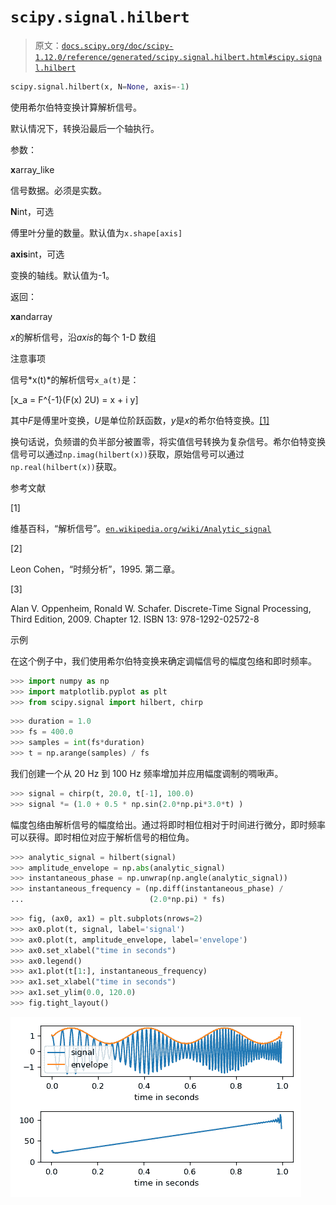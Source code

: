 # `scipy.signal.hilbert`

> 原文：[`docs.scipy.org/doc/scipy-1.12.0/reference/generated/scipy.signal.hilbert.html#scipy.signal.hilbert`](https://docs.scipy.org/doc/scipy-1.12.0/reference/generated/scipy.signal.hilbert.html#scipy.signal.hilbert)

```py
scipy.signal.hilbert(x, N=None, axis=-1)
```

使用希尔伯特变换计算解析信号。

默认情况下，转换沿最后一个轴执行。

参数：

**x**array_like

信号数据。必须是实数。

**N**int，可选

傅里叶分量的数量。默认值为`x.shape[axis]`

**axis**int，可选

变换的轴线。默认值为-1。

返回：

**xa**ndarray

*x*的解析信号，沿*axis*的每个 1-D 数组

注意事项

信号*x(t)*的解析信号`x_a(t)`是：

\[x_a = F^{-1}(F(x) 2U) = x + i y\]

其中*F*是傅里叶变换，*U*是单位阶跃函数，*y*是*x*的希尔伯特变换。[[1]](#r37d8c8a6fd16-1)

换句话说，负频谱的负半部分被置零，将实值信号转换为复杂信号。希尔伯特变换信号可以通过`np.imag(hilbert(x))`获取，原始信号可以通过`np.real(hilbert(x))`获取。

参考文献

[1]

维基百科，“解析信号”。[`en.wikipedia.org/wiki/Analytic_signal`](https://en.wikipedia.org/wiki/Analytic_signal)

[2]

Leon Cohen，“时频分析”，1995. 第二章。

[3]

Alan V. Oppenheim, Ronald W. Schafer. Discrete-Time Signal Processing, Third Edition, 2009. Chapter 12. ISBN 13: 978-1292-02572-8

示例

在这个例子中，我们使用希尔伯特变换来确定调幅信号的幅度包络和即时频率。

```py
>>> import numpy as np
>>> import matplotlib.pyplot as plt
>>> from scipy.signal import hilbert, chirp 
```

```py
>>> duration = 1.0
>>> fs = 400.0
>>> samples = int(fs*duration)
>>> t = np.arange(samples) / fs 
```

我们创建一个从 20 Hz 到 100 Hz 频率增加并应用幅度调制的啁啾声。

```py
>>> signal = chirp(t, 20.0, t[-1], 100.0)
>>> signal *= (1.0 + 0.5 * np.sin(2.0*np.pi*3.0*t) ) 
```

幅度包络由解析信号的幅度给出。通过将即时相位相对于时间进行微分，即时频率可以获得。即时相位对应于解析信号的相位角。

```py
>>> analytic_signal = hilbert(signal)
>>> amplitude_envelope = np.abs(analytic_signal)
>>> instantaneous_phase = np.unwrap(np.angle(analytic_signal))
>>> instantaneous_frequency = (np.diff(instantaneous_phase) /
...                            (2.0*np.pi) * fs) 
```

```py
>>> fig, (ax0, ax1) = plt.subplots(nrows=2)
>>> ax0.plot(t, signal, label='signal')
>>> ax0.plot(t, amplitude_envelope, label='envelope')
>>> ax0.set_xlabel("time in seconds")
>>> ax0.legend()
>>> ax1.plot(t[1:], instantaneous_frequency)
>>> ax1.set_xlabel("time in seconds")
>>> ax1.set_ylim(0.0, 120.0)
>>> fig.tight_layout() 
```

![../../_images/scipy-signal-hilbert-1.png](img/37b73fc899e51d1ce7341215909539e7.png)
